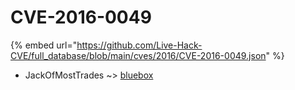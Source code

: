# CVE-2016-0049
{% embed url="https://github.com/Live-Hack-CVE/full_database/blob/main/cves/2016/CVE-2016-0049.json" %}

* JackOfMostTrades ~> [bluebox](https://www.alice-snow.ru/2016/database/cve-2016-0049/bluebox-jackofmosttrades)